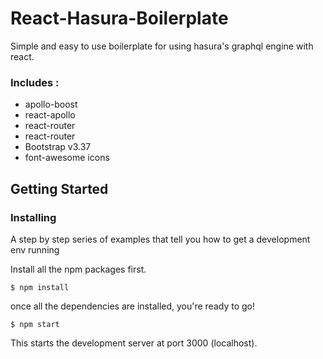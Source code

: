 # React-Hasura-Boilerplate

Simple and easy to use boilerplate for using hasura's graphql engine with react.

### Includes :

* apollo-boost
* react-apollo
* react-router
* react-router
* Bootstrap v3.37
* font-awesome icons

## Getting Started

### Installing

A step by step series of examples that tell you how to get a development env running

Install all the npm packages first.

```
$ npm install
```

once all the dependencies are installed, you're ready to go!

```
$ npm start
```
This starts the development server at port 3000 (localhost).

<!-- ### Deployment

Add additional notes about how to deploy this on a live system

## Contributing

Please read [CONTRIBUTING.md](https://gist.github.com/PurpleBooth/b24679402957c63ec426) for details on our code of conduct, and the process for submitting pull requests to us.

## Versioning

We use [SemVer](http://semver.org/) for versioning. For the versions available, see the [tags on this repository](https://github.com/your/project/tags).

## Authors

* **Billie Thompson** - *Initial work* - [PurpleBooth](https://github.com/PurpleBooth)

See also the list of [contributors](https://github.com/your/project/contributors) who participated in this project. -->

<!-- ## License

This project is licensed under the MIT License - see the [LICENSE.md](LICENSE.md) file for details

## Acknowledgments

* Hat tip to anyone whose code was used
* Inspiration
* etc -->
